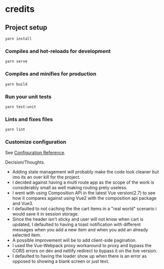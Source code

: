 # credits

## Project setup
```
yarn install
```

### Compiles and hot-reloads for development
```
yarn serve
```

### Compiles and minifies for production
```
yarn build
```

### Run your unit tests
```
yarn test:unit
```

### Lints and fixes files
```
yarn lint
```

### Customize configuration
See [Configuration Reference](https://cli.vuejs.org/config/).


Decision/Thoughts.

- Adding state management will probably make the code look cleaner but imo its an over kill for the project.
- I decided against having a multi route app as the scope of the work is considerably small as well making routing prety useless.
- I went with using Composition APi in the latest Vue version(2.7) to see how it compares against using Vue2 with the composition api package and Vue3.
- I defaulted to not caching the the cart items in a "real world" scenario i would save it in session storage. 
- Since the header isn't sticky and user will not know when cart is updated, I defaulted to having a toast notification with different messages when you add a new item and when you add an already selected item.
- A possible improvement will be to add client-side pagination.
- I used the Vue-Webpack proxy workaround to proxy and bypass the CORS errors on dev and netlify redirect to bypass it on the live version.
- I defaulted to having the loader show up when there is an error as opposed to showing a blank screen or just  text.
